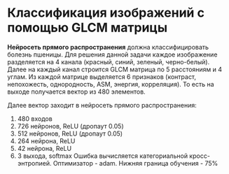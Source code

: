 # Классификация изображений с помощью GLCM матрицы
**Нейросеть прямого распространения** должна классифицировать болезнь пшеницы. Для решения данной задачи каждое изображение разделяется на 4 канала (красный, синий, зеленый, черно-белый). Далее на каждый канал строится GLCM матрица по 5 расстояниям и 4 углам. Из каждой матрице выделяется 6 признаков (контраст, непохожесть, однородность, ASM, энергия, корреляция). То есть на выходе получается вектор из 480 элементов.

Далее вектор заходит в нейросеть прямого распространения:
1. 480 входов
2. 726 нейронов, ReLU (дропаут 0.05)
3. 512 нейронов, ReLU (дропаут 0.05)
4. 264 нейрона, ReLU
5. 42 нейрона, ReLU
6. 3 выхода, softmax
Ошибка вычисляется категориальной кросс-энтропией. Оптимизатор - adam. Нижняя граница обучения - 75%
